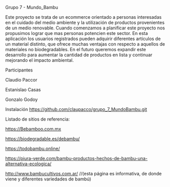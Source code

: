 Grupo 7 - Mundo_Bambu

Este proyecto se trata de un ecommerce orientado a personas interesadas en el cuidado del medio ambiente y la utilización de productos provenientes de un medio renovable. Cuando comenzamos a planificar este proyecto nos propusimos lograr que mas personas potencien este sector. En esta aplicación los usuarios registrados pueden adquirir diferentes artículos de un material distinto, que ofrece muchas ventajas con respecto a aquellos de materiales no biodegradables. En el futuro queremos expandir este desarrollo para aumentar la cantidad de productos en lista y continuar mejorando el impacto ambiental.


Participantes

Claudio Paccor

Estanislao Casas

Gonzalo Godoy


Instalación
https://github.com/claupacco/grupo_7_MundoBambu.git


Listado de sitios de referencia:

https://Bebamboo.com.mx

https://biodegradable.es/debambu/

https://todobambu.online/ 

https://piura-verde.com/bambu-productos-hechos-de-bambu-una-alternativa-ecologica/

http://www.bambucultivos.com.ar/ //(esta página es informativa, de donde viene y diferentes variedades de bambú)
